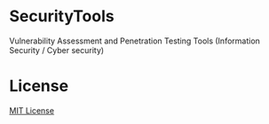 # SecurityTools
Vulnerability Assessment and Penetration Testing Tools (Information Security / Cyber security)

# License

[MIT License](LICENSE)
